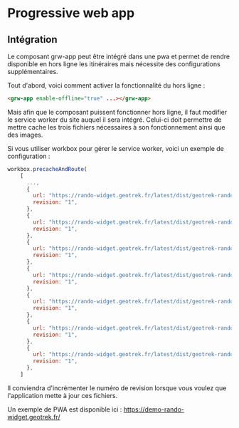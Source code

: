 # Progressive web app

## Intégration

Le composant grw-app peut être intégré dans une pwa et permet de rendre disponible en hors ligne les itinéraires mais nécessite des configurations supplémentaires.

Tout d'abord, voici comment activer la fonctionnalité du hors ligne :

```html
<grw-app enable-offline="true" ...></grw-app>
```

Mais afin que le composant puissent fonctionner hors ligne, il faut modifier le service worker du site auquel il sera intégré.
Celui-ci doit permettre de mettre cache les trois fichiers nécessaires à son fonctionnement ainsi que des images.

Si vous utiliser workbox pour gérer le service worker, voici un exemple de configuration :

```js
workbox.precacheAndRoute(
    [
      ...,
      {
        url: "https://rando-widget.geotrek.fr/latest/dist/geotrek-rando-widget/geotrek-rando-widget.esm.js",
        revision: "1",
      },
      {
        url: "https://rando-widget.geotrek.fr/latest/dist/geotrek-rando-widget/geotrek-rando-widget.js",
        revision: "1",
      },
      {
        url: "https://rando-widget.geotrek.fr/latest/dist/geotrek-rando-widget/geotrek-rando-widget.css",
        revision: "1",
      },
      {
        url: "https://rando-widget.geotrek.fr/latest/dist/geotrek-rando-widget/assets/contract.svg",
        revision: "1",
      },
      {
        url: "https://rando-widget.geotrek.fr/latest/dist/geotrek-rando-widget/assets/default-image.svg",
        revision: "1",
      },
      {
        url: "https://rando-widget.geotrek.fr/latest/dist/geotrek-rando-widget/assets/layers.svg",
        revision: "1",
      },
      {
        url: "https://rando-widget.geotrek.fr/latest/dist/geotrek-rando-widget/assets/parking.svg",
        revision: "1",
      },
    ]
```

Il conviendra d'incrémenter le numéro de revision lorsque vous voulez que l'application mette à jour ces fichiers.

Un exemple de PWA est disponible ici : https://demo-rando-widget.geotrek.fr/
